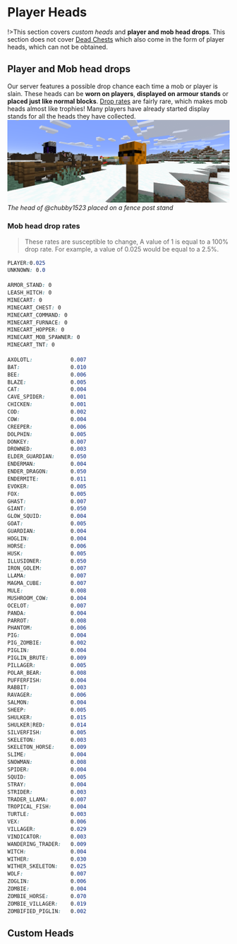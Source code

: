 # Player Heads
!>This section covers *custom heads* and **player and mob head drops**. This section does not cover [Dead Chests]() which also come in the form of player heads, which can not be obtained.
## Player and Mob head drops
Our server features a possible drop chance each time a mob or player is slain. These heads can be **worn on players**, **displayed on armour stands** or **placed just like normal blocks**. [Drop rates](#Mob-head-drop-rates) are fairly rare, which makes mob heads almost like trophies! Many players have already started display stands for all the heads they have collected.
![](_media\playerheadexample.png) *The head of @chubby1523 placed on a fence post stand*

### Mob head drop rates
> These rates are susceptible to change, A value of 1 is equal to a 100% drop rate. For example, a value of 0.025 would be equal to a 2.5%.
```css
PLAYER:0.025
UNKNOWN: 0.0

ARMOR_STAND: 0
LEASH_HITCH: 0
MINECART: 0
MINECART_CHEST: 0
MINECART_COMMAND: 0
MINECART_FURNACE: 0
MINECART_HOPPER: 0
MINECART_MOB_SPAWNER: 0
MINECART_TNT: 0

AXOLOTL:            0.007
BAT:                0.010
BEE:                0.006
BLAZE:              0.005
CAT:                0.004
CAVE_SPIDER:        0.001
CHICKEN:            0.001
COD:                0.002
COW:                0.004
CREEPER:            0.006
DOLPHIN:            0.005
DONKEY:             0.007
DROWNED:            0.003
ELDER_GUARDIAN:     0.050
ENDERMAN:           0.004
ENDER_DRAGON:       0.050
ENDERMITE:          0.011
EVOKER:             0.005
FOX:                0.005
GHAST:              0.007
GIANT:              0.050
GLOW_SQUID:         0.004
GOAT:               0.005
GUARDIAN:           0.004
HOGLIN:             0.004
HORSE:              0.006
HUSK:               0.005
ILLUSIONER:         0.050
IRON_GOLEM:         0.007
LLAMA:              0.007
MAGMA_CUBE:         0.007
MULE:               0.008
MUSHROOM_COW:       0.004
OCELOT:             0.007
PANDA:              0.004
PARROT:             0.008
PHANTOM:            0.006
PIG:                0.004
PIG_ZOMBIE:         0.002
PIGLIN:             0.004
PIGLIN_BRUTE:       0.009
PILLAGER:           0.005
POLAR_BEAR:         0.008
PUFFERFISH:         0.004
RABBIT:             0.003
RAVAGER:            0.006
SALMON:             0.004
SHEEP:              0.005
SHULKER:            0.015
SHULKER|RED:        0.014
SILVERFISH:         0.005
SKELETON:           0.003
SKELETON_HORSE:     0.009
SLIME:              0.004
SNOWMAN:            0.008
SPIDER:             0.004
SQUID:              0.005
STRAY:              0.004
STRIDER:            0.003
TRADER_LLAMA:       0.007
TROPICAL_FISH:      0.004
TURTLE:             0.003
VEX:                0.006
VILLAGER:           0.029
VINDICATOR:         0.003
WANDERING_TRADER:   0.009
WITCH:              0.004
WITHER:             0.030
WITHER_SKELETON:    0.025
WOLF:               0.007
ZOGLIN:             0.006
ZOMBIE:             0.004
ZOMBIE_HORSE:       0.070
ZOMBIE_VILLAGER:    0.019
ZOMBIFIED_PIGLIN:   0.002
```
## Custom Heads
